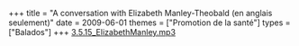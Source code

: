 +++
title = "A conversation with Elizabeth Manley-Theobald (en anglais seulement)"
date = 2009-06-01
themes = ["Promotion de la santé"]
types = ["Balados"]
+++
[3.5.15_ElizabethManley.mp3](/files/3.5.15_ElizabethManley.mp3)
